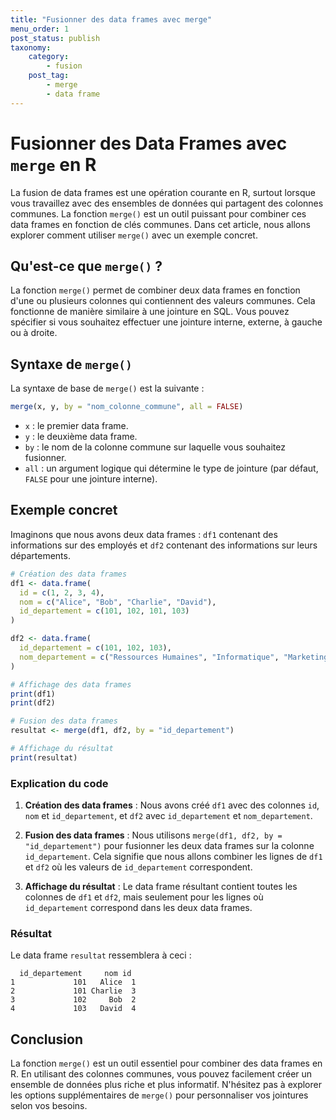 ```yaml
---
title: "Fusionner des data frames avec merge"
menu_order: 1
post_status: publish
taxonomy:
    category:
        - fusion
    post_tag:
        - merge
        - data frame
---
```


# Fusionner des Data Frames avec `merge` en R

La fusion de data frames est une opération courante en R, surtout lorsque vous travaillez avec des ensembles de données qui partagent des colonnes communes. La fonction `merge()` est un outil puissant pour combiner ces data frames en fonction de clés communes. Dans cet article, nous allons explorer comment utiliser `merge()` avec un exemple concret.

## Qu'est-ce que `merge()` ?

La fonction `merge()` permet de combiner deux data frames en fonction d'une ou plusieurs colonnes qui contiennent des valeurs communes. Cela fonctionne de manière similaire à une jointure en SQL. Vous pouvez spécifier si vous souhaitez effectuer une jointure interne, externe, à gauche ou à droite.

## Syntaxe de `merge()`

La syntaxe de base de `merge()` est la suivante :

```R
merge(x, y, by = "nom_colonne_commune", all = FALSE)
```

- `x` : le premier data frame.
- `y` : le deuxième data frame.
- `by` : le nom de la colonne commune sur laquelle vous souhaitez fusionner.
- `all` : un argument logique qui détermine le type de jointure (par défaut, `FALSE` pour une jointure interne).

## Exemple concret

Imaginons que nous avons deux data frames : `df1` contenant des informations sur des employés et `df2` contenant des informations sur leurs départements.

```R
# Création des data frames
df1 <- data.frame(
  id = c(1, 2, 3, 4),
  nom = c("Alice", "Bob", "Charlie", "David"),
  id_departement = c(101, 102, 101, 103)
)

df2 <- data.frame(
  id_departement = c(101, 102, 103),
  nom_departement = c("Ressources Humaines", "Informatique", "Marketing")
)

# Affichage des data frames
print(df1)
print(df2)

# Fusion des data frames
resultat <- merge(df1, df2, by = "id_departement")

# Affichage du résultat
print(resultat)
```

### Explication du code

1. **Création des data frames** : Nous avons créé `df1` avec des colonnes `id`, `nom` et `id_departement`, et `df2` avec `id_departement` et `nom_departement`.

2. **Fusion des data frames** : Nous utilisons `merge(df1, df2, by = "id_departement")` pour fusionner les deux data frames sur la colonne `id_departement`. Cela signifie que nous allons combiner les lignes de `df1` et `df2` où les valeurs de `id_departement` correspondent.

3. **Affichage du résultat** : Le data frame résultant contient toutes les colonnes de `df1` et `df2`, mais seulement pour les lignes où `id_departement` correspond dans les deux data frames.

### Résultat

Le data frame `resultat` ressemblera à ceci :

```
  id_departement     nom id
1             101   Alice  1
2             101 Charlie  3
3             102     Bob  2
4             103   David  4
```

## Conclusion

La fonction `merge()` est un outil essentiel pour combiner des data frames en R. En utilisant des colonnes communes, vous pouvez facilement créer un ensemble de données plus riche et plus informatif. N'hésitez pas à explorer les options supplémentaires de `merge()` pour personnaliser vos jointures selon vos besoins.

